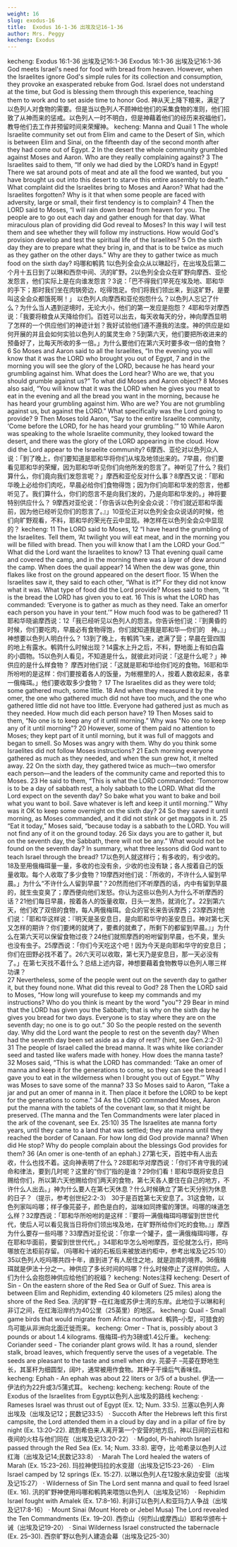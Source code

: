 ```yaml
---
weight: 16
slug: exodus-16
title:  Exodus 16-1-36 出埃及记16-1-36
author: Mrs. Peggy
kecheng: Exodus
---
```

kecheng: Exodus 16:1-36 出埃及记16:1-36
Exodus 16:1-36
出埃及记16:1-36
God meets Israel's need for food with bread from heaven. However, when the Israelites ignore God's simple rules for its collection and consumption, they provoke an exasperated rebuke from God. Israel does not understand at the time, but God is blessing them through this experience, teaching them to work and to set aside time to honor God.
神从天上降下粮来，满足了以色列人对食物的需要。但是当以色列人不顾神给他们的采集食物的准则，他们招致了从神而来的惩戒。以色列人一时不明白，但是神藉着他们的经历来祝福他们，教导他们去工作并预留时间来荣耀神。
kecheng: Manna and Quail
1 The whole Israelite community set out from Elim and came to the Desert of Sin, which is between Elim and Sinai, on the fifteenth day of the second month after they had come out of Egypt. 2 In the desert the whole community grumbled against Moses and Aaron. Who are they really complaining against? 3 The Israelites said to them, “If only we had died by the LORD’s hand in Egypt! There we sat around pots of meat and ate all the food we wanted, but you have brought us out into this desert to starve this entire assembly to death.” What complaint did the Israelites bring to Moses and Aaron? What had the Israelites forgotten? Why is it that when some people are faced with adversity, large or small, their first tendency is to complain?
4 Then the LORD said to Moses, “I will rain down bread from heaven for you. The people are to go out each day and gather enough for that day. What miraculous plan of providing did God reveal to Moses? In this way I will test them and see whether they will follow my instructions. How would God's provision develop and test the spiritual life of the Israelites? 5 On the sixth day they are to prepare what they bring in, and that is to be twice as much as they gather on the other days.” Why are they to gather twice as much food on the sixth day?
吗哪和鹌鹑
1以色列全会众从以琳起行，在出埃及后第二个月十五日到了以琳和西奈中间、汛的旷野。2以色列全会众在旷野向摩西、亚伦发怨言，他们实际上是在向谁发怨言？3说：「巴不得我们早死在埃及地、耶和华的手下；那时我们坐在肉锅旁边，吃得饱足。你们将我们领出来，到这旷野，是要叫这全会众都饿死啊！」 以色列人向摩西和亚伦抱怨什么？以色列人忘记了什么？为什么当人遇到逆境时，无论大小，他们的第一发应是抱怨？
4耶和华对摩西说：「我要将粮食从天降给你们。百姓可以出去，每天收每天的分，神向摩西显明了怎样的一个供应他们的神迹计划？我好试验他们遵不遵我的法度。神的供应是如何开展的并且会如何实验以色列人的属灵生命？5到第六天，他们要把所收进来的预备好了，比每天所收的多一倍。」为什么要他们在第六天时要多收一倍的食物？
6 So Moses and Aaron said to all the Israelites, “In the evening you will know that it was the LORD who brought you out of Egypt, 7 and in the morning you will see the glory of the LORD, because he has heard your grumbling against him. What does the Lord hear? Who are we, that you should grumble against us?” To what did Moses and Aaron object? 8 Moses also said, “You will know that it was the LORD when he gives you meat to eat in the evening and all the bread you want in the morning, because he has heard your grumbling against him. Who are we? You are not grumbling against us, but against the LORD.” What specifically was the Lord going to provide?
9 Then Moses told Aaron, “Say to the entire Israelite community, ‘Come before the LORD, for he has heard your grumbling.’”
10 While Aaron was speaking to the whole Israelite community, they looked toward the desert, and there was the glory of the LORD appearing in the cloud. How did the Lord appear to the Israelite community?
6摩西、亚伦对以色列众人说：「到了晚上，你们要知道是耶和华将你们从埃及地领出来的。7早晨，你们要看见耶和华的荣耀，因为耶和华听见你们向他所发的怨言了。神听见了什么？我们算什么，你们竟向我们发怨言呢？」摩西和亚伦反对什么事？8摩西又说：「耶和华晚上必给你们肉吃，早晨必给你们食物得饱；因为你们向耶和华发的怨言，他都听见了。我们算什么，你们的怨言不是向我们发的，乃是向耶和华发的。」神将要特别供应什么？
9摩西对亚伦说：「你告诉以色列全会众说：『你们就近耶和华面前，因为他已经听见你们的怨言了。』」10亚伦正对以色列全会众说话的时候，他们向旷野观看，不料，耶和华的荣光在云中显现。神怎样在以色列全会众中显现的？
kecheng: 11 The LORD said to Moses, 12 “I have heard the grumbling of the Israelites. Tell them, ‘At twilight you will eat meat, and in the morning you will be filled with bread. Then you will know that I am the LORD your God.’” What did the Lord want the Israelites to know?
13 That evening quail came and covered the camp, and in the morning there was a layer of dew around the camp. When does the quail appear? 14 When the dew was gone, thin flakes like frost on the ground appeared on the desert floor. 15 When the Israelites saw it, they said to each other, “What is it?” For they did not know what it was. What type of food did the Lord provide?
Moses said to them, “It is the bread the LORD has given you to eat. 16 This is what the LORD has commanded: ‘Everyone is to gather as much as they need. Take an omerfor each person you have in your tent.’” How much food was to be gathered?
11耶和华晓谕摩西说：12「我已经听见以色列人的怨言。你告诉他们说：『到黄昏的时候，你们要吃肉，早晨必有食物得饱，你们就知道我是耶和华—你们的　神。』」神想要以色列人明白什么？
13到了晚上，有鹌鹑飞来，遮满了营；早晨在营四围的地上有露水。鹌鹑什么时候出现？14露水上升之后，不料，野地面上有如白霜的小圆物。15以色列人看见，不知道是什么，就彼此对问说：「这是什么呢？」神供应的是什么样食物？
摩西对他们说：「这就是耶和华给你们吃的食物。16耶和华所吩咐的是这样：你们要按着各人的饭量，为帐棚里的人，按着人数收起来，各拿一俄梅珥。」他们要收取多少食物？
17 The Israelites did as they were told; some gathered much, some little. 18 And when they measured it by the omer, the one who gathered much did not have too much, and the one who gathered little did not have too little. Everyone had gathered just as much as they needed. How much did each person have?
19 Then Moses said to them, “No one is to keep any of it until morning.” Why was "No one to keep any of it until morning"?
20 However, some of them paid no attention to Moses; they kept part of it until morning, but it was full of maggots and began to smell. So Moses was angry with them. Why do you think some Israelites did not follow Moses instructions?
21 Each morning everyone gathered as much as they needed, and when the sun grew hot, it melted away. 22 On the sixth day, they gathered twice as much—two omersfor each person—and the leaders of the community came and reported this to Moses. 23 He said to them, “This is what the LORD commanded: ‘Tomorrow is to be a day of sabbath rest, a holy sabbath to the LORD. What did the Lord expect on the seventh day? So bake what you want to bake and boil what you want to boil. Save whatever is left and keep it until morning.’” Why was it OK to keep some overnight on the sixth day?   24 So they saved it until morning, as Moses commanded, and it did not stink or get maggots in it. 25 “Eat it today,” Moses said, “because today is a sabbath to the LORD. You will not find any of it on the ground today. 26 Six days you are to gather it, but on the seventh day, the Sabbath, there will not be any.” What would not be found on the seventh day? In summary, what three lessons did God want to teach Israel through the bread?
17以色列人就这样行；有多收的，有少收的。18及至用俄梅珥量一量，多收的也没有余，少收的也没有缺；各人按着自己的饭量收取。每个人收取了多少食物？19摩西对他们说：「所收的，不许什么人留到早晨。」为什么“不许什么人留到早晨”？20然而他们不听摩西的话，内中有留到早晨的，就生虫变臭了；摩西便向他们发怒。你认为这些以色列人为什么不听摩西的话？21他们每日早晨，按着各人的饭量收取，日头一发热，就消化了。22到第六天，他们收了双倍的食物，每人两俄梅珥。会众的官长来告诉摩西；23摩西对他们说：「耶和华这样说：『明天是圣安息日，是向耶和华守的圣安息日。神对第七天又怎样的期许？你们要烤的就烤了，要煮的就煮了，所剩下的都留到早晨。』」为什么在第六天可以保留食物过夜？24他们就照摩西的吩咐留到早晨，也不臭，里头也没有虫子。25摩西说：「你们今天吃这个吧！因为今天是向耶和华守的安息日；你们在田野必找不着了。26六天可以收取，第七天乃是安息日，那一天必没有了。」在第七天找不着什么？总结上述内容，神想要藉着食物教导以色列人哪三样功课？   
27 Nevertheless, some of the people went out on the seventh day to gather it, but they found none. What did this reveal to God? 28 Then the LORD said to Moses, “How long will yourefuse to keep my commands and my instructions? Who do you think is meant by the word "you"? 29 Bear in mind that the LORD has given you the Sabbath; that is why on the sixth day he gives you bread for two days. Everyone is to stay where they are on the seventh day; no one is to go out.” 30 So the people rested on the seventh day. Why did the Lord want the people to rest on the seventh day? When had the seventh day been set aside as a day of rest? (hint, see Gen.2:2-3)
   31 The people of Israel called the bread manna. It was white like coriander seed and tasted like wafers made with honey. How does the manna taste?
32 Moses said, “This is what the LORD has commanded: ‘Take an omer of manna and keep it for the generations to come, so they can see the bread I gave you to eat in the wilderness when I brought you out of Egypt.’” Why was Moses to save some of the manna?
   33 So Moses said to Aaron, “Take a jar and put an omer of manna in it. Then place it before the LORD to be kept for the generations to come.”
   34 As the LORD commanded Moses, Aaron put the manna with the tablets of the covenant law, so that it might be preserved. (The manna and the Ten Commandments  were later placed in the ark of the covenant, see Ex. 25:10) 35 The Israelites ate manna forty years, until they came to a land that was settled; they ate manna until they reached the border of Canaan. For how long did God provide manna? When did He stop? Why do people complain about the blessings God provides for them?
   36 (An omer is one-tenth of an ephah.)
27第七天，百姓中有人出去收，什么也找不着。这向神表明了什么？28耶和华对摩西说：「你们不肯守我的诫命和律法，要到几时呢？这里的“你们”指的是谁？29你们看！耶和华既将安息日赐给你们，所以第六天他赐给你们两天的食物，第七天各人要住在自己的地方，不许什么人出去。」神为什么要人在第七天休息？什么时候确立了第七天分别为休息的日子？（提示，参考创世纪2:2-3）
30于是百姓第七天安息了。31这食物，以色列家叫吗哪；样子像芫荽子，颜色是白的，滋味如同搀蜜的薄饼。吗哪的味道怎么样？32摩西说：「耶和华所吩咐的是这样：『要将一满俄梅珥吗哪留到世世代代，使后人可以看见我当日将你们领出埃及地，在旷野所给你们吃的食物。』」摩西为什么要存一些吗哪？33摩西对亚伦说：「你拿一个罐子，盛一满俄梅珥吗哪，存在耶和华面前，要留到世世代代。」34耶和华怎么吩咐摩西，亚伦就怎么行，把吗哪放在法柜前存留。（吗哪和十诫的石板后来被放进约柜中，参考出埃及记25:10）35以色列人吃吗哪共四十年，直到进了有人居住之地，就是迦南的境界。36俄梅珥就是伊法十分之一。神供应了多长时间的吗哪？什么时候停止了这样的供应。人们为什么会抱怨神供应给他们的祝福？
kecheng: Notes注释
kecheng: Desert of Sin - On the eastern shore of the Red Sea or Gulf of Suez. This area is between Elim and Rephidim, extending 40 kilometers (25 miles) along the shore of the Red Sea.
汛的旷野 –在红海或苏伊士湾的东岸。此地位于以琳和利非订之间，在红海沿岸约为40公里（25英里）的地区。
kecheng: Quail - Small game birds that would migrate from Africa northward.
鹌鹑–小型，可猎食的鸟可能从非洲向北面迁徙而来。
kecheng: Omer - That is, possibly about 3 pounds or about 1.4 kilograms.
俄梅珥–约为3磅或1.4公斤重。
kecheng: Coriander seed - The coriander plant grows wild. It has a round, slender stalk, broad leaves, which frequently serve the uses of a vegetable. The seeds are pleasant to the taste and smell when dry.
芫荽子 –芫荽在野地生长，其茎秆为细圆型，阔叶，通常被用作食物。其种子干燥后气香味佳。
kecheng: Ephah - An ephah was about 22 liters or 3/5 of a bushel.
伊法–一伊法约为22升或3/5蒲式耳。
kecheng: kecheng: kecheng: Route of the Exodus of the Israelites from Egypt以色列人出埃及的路线
kecheng: ·      Rameses  Israel was thrust out of Egypt (Ex. 12; Num. 33:5).
兰塞以色列人奔出埃及（出埃及记12；民数记33:5）
·      Succoth  After the Hebrews left this first campsite, the Lord attended them in a cloud by day and in a pillar of fire by night (Ex. 13:20–22).
疏割希伯来人离开第一个安营的地方后，神以日间的云柱和夜间的火柱与他们同在（出埃及记13:20-22）
·      Migdol, Pi-hahiroth  Israel passed through the Red Sea (Ex. 14; Num. 33:8).
密夺，比·哈希录以色列人过红海（出埃及记14;民数记33:8）
·      Marah  The Lord healed the waters of Marah (Ex. 15:23–26).
玛拉神使玛拉的水变甜（出埃及记15:23-26）
·      Elim  Israel camped by 12 springs (Ex. 15:27).
以琳以色列人在12股水泉边安营（出埃及记15:27）
·      Wilderness of Sin  The Lord sent manna and quail to feed Israel (Ex. 16).
汛的旷野神使用吗哪和鹌鹑来喂饱以色列人（出埃及记16）
·      Rephidim  Israel fought with Amalek (Ex. 17:8–16).
利非订以色列人和亚玛力人争战（出埃及记17:8-16）
·      Mount Sinai (Mount Horeb or Jebel Musa)  The Lord revealed the Ten Commandments (Ex. 19–20).
西奈山（何烈山或摩西山）耶和华颁布十诫（出埃及记19-20）
·      Sinai Wilderness  Israel constructed the tabernacle (Ex. 25–30).
西奈旷野以色列人建造会幕（出埃及记25-30）
